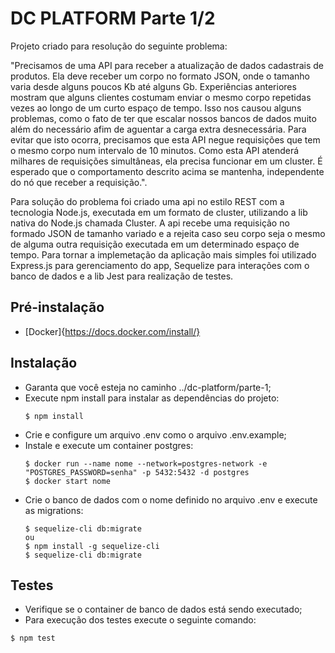 # DC PLATFORM Parte 1/2

Projeto criado para resolução do seguinte problema:

"Precisamos de uma API para receber a atualização de dados cadastrais de produtos. Ela deve receber um corpo no formato JSON, onde o tamanho varia desde alguns poucos Kb até alguns Gb. Experiências anteriores mostram que alguns clientes costumam enviar o mesmo corpo repetidas vezes ao longo de um curto espaço de tempo. Isso nos causou alguns problemas, como o fato de ter que escalar nossos bancos de dados muito além do necessário afim de aguentar a carga extra desnecessária. Para evitar que isto ocorra, precisamos que esta API negue requisições que tem o mesmo corpo num intervalo de 10 minutos. Como esta API atenderá milhares de requisições simultâneas, ela precisa funcionar em um cluster. É esperado que o comportamento descrito acima se mantenha, independente do nó que receber a requisição.".

Para solução do problema foi criado uma api no estilo REST com a tecnologia Node.js, executada em um formato de cluster, utilizando a lib nativa do Node.js chamada Cluster. A api recebe uma requisição no formado JSON de tamanho variado e a rejeita caso seu corpo seja o mesmo de alguma outra requisição executada em um determinado espaço de tempo.
Para tornar a implemetação da aplicação mais simples foi utilizado Express.js para gerenciamento do app, Sequelize para interações com o banco de dados e a lib Jest para realização de testes.

## Pré-instalação

- [Docker]{https://docs.docker.com/install/}

## Instalação

- Garanta que você esteja no caminho ../dc-platform/parte-1;
- Execute npm install para instalar as dependências do projeto:
  ```
  $ npm install
  ```
- Crie e configure um arquivo .env como o arquivo .env.example;
- Instale e execute um container postgres:
  ```
  $ docker run --name nome --network=postgres-network -e "POSTGRES_PASSWORD=senha" -p 5432:5432 -d postgres
  $ docker start nome
  ```
- Crie o banco de dados com o nome definido no arquivo .env e execute as migrations:
  ```
  $ sequelize-cli db:migrate
  ou
  $ npm install -g sequelize-cli
  $ sequelize-cli db:migrate
  ```

## Testes

- Verifique se o container de banco de dados está sendo executado;
- Para execução dos testes execute o seguinte comando:
```
$ npm test
```
